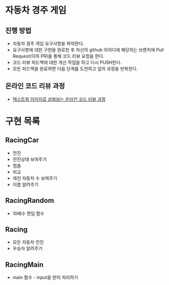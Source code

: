 # 자동차 경주 게임
## 진행 방법
* 자동차 경주 게임 요구사항을 파악한다.
* 요구사항에 대한 구현을 완료한 후 자신의 github 아이디에 해당하는 브랜치에 Pull Request(이하 PR)를 통해 코드 리뷰 요청을 한다.
* 코드 리뷰 피드백에 대한 개선 작업을 하고 다시 PUSH한다.
* 모든 피드백을 완료하면 다음 단계를 도전하고 앞의 과정을 반복한다.

## 온라인 코드 리뷰 과정
* [텍스트와 이미지로 살펴보는 온라인 코드 리뷰 과정](https://github.com/next-step/nextstep-docs/tree/master/codereview)

# 구현 목록
## RacingCar
* 전진
* 전진상태 보여주기
* 멈춤
* 비교
* 제친 자동차 수 보여주기
* 이름 알려주기
## RacingRandom
* 10배수 랜덤 함수
## Racing
* 모든 자동차 전진
* 우승자 알려주기
## RacingMain
* main 함수 - input을 받아 처리하기